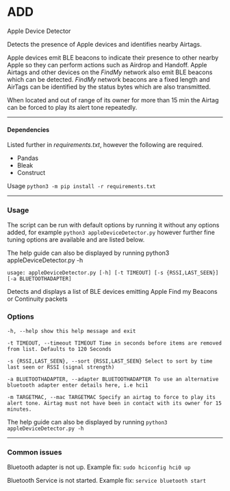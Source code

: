 # ADD

Apple Device Detector

Detects the presence of Apple devices and identifies nearby Airtags.

Apple devices emit BLE beacons to indicate their presence to other nearby Apple so they can perform actions such as Airdrop and Handoff. Apple Airtags and other devices on the *FindMy* network also emit BLE beacons which can be detected. *FindMy* network beacons are a fixed length and AirTags can be identified by the status bytes which are also transmitted.

When located and out of range of its owner for more than 15 min the Airtag can be forced to play its alert tone repeatedly.

---

#### Dependencies

Listed further in *requirements.txt*, however the following are required.

- Pandas
- Bleak
- Construct

Usage `python3 -m pip install -r requirements.txt`

---

### Usage

The script can be run with default options by running it without any options added, for example  `python3 appleDeviceDetector.py` however further fine tuning options are available and are listed below.

The help guide can also be displayed by running python3 appleDeviceDetector.py -h

`usage: appleDeviceDetector.py [-h] [-t TIMEOUT] [-s {RSSI,LAST_SEEN}] [-a BLUETOOTHADAPTER]`

Detects and displays a list of BLE devices emitting Apple Find my Beacons or Continuity packets

### Options

`-h, --help show this help message and exit`

`-t TIMEOUT, --timeout TIMEOUT Time in seconds before items are removed from list. Defaults to 120 Seconds`

`-s {RSSI,LAST_SEEN}, --sort {RSSI,LAST_SEEN} Select to sort by time last seen or RSSI (signal strength)`

`-a BLUETOOTHADAPTER, --adapter BLUETOOTHADAPTER To use an alternative bluetooth adapter enter details here, i.e hci1`

`-m TARGETMAC, --mac TARGETMAC
                      Specify an airtag to force to play its alert tone. Airtag must not have been in contact with its owner for 15 minutes.`

The help guide can also be displayed by running `python3 appleDeviceDetector.py -h`

---

### Common issues

Bluetooth adapter is not up. Example fix: `sudo hciconfig hci0 up`

Bluetooth Service is not started. Example fix: `service bluetooth start`
